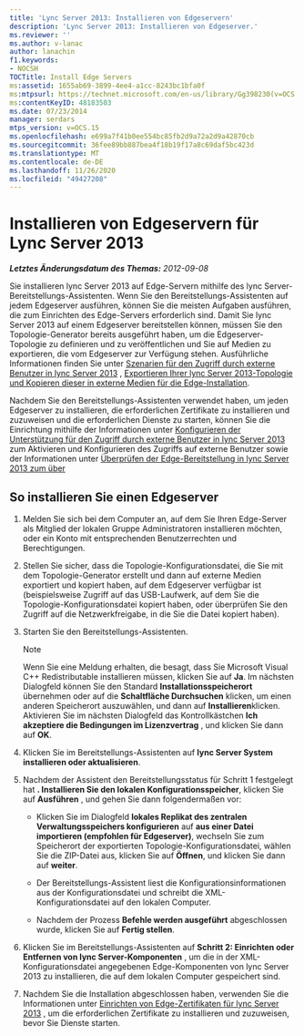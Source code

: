 ```yaml
---
title: 'Lync Server 2013: Installieren von Edgeservern'
description: 'Lync Server 2013: Installieren von Edgeserver.'
ms.reviewer: ''
ms.author: v-lanac
author: lanachin
f1.keywords:
- NOCSH
TOCTitle: Install Edge Servers
ms:assetid: 1655ab69-3899-4ee4-a1cc-8243bc1bfa0f
ms:mtpsurl: https://technet.microsoft.com/en-us/library/Gg398230(v=OCS.15)
ms:contentKeyID: 48183503
ms.date: 07/23/2014
manager: serdars
mtps_version: v=OCS.15
ms.openlocfilehash: e699a7f41b0ee554bc85fb2d9a72a2d9a42870cb
ms.sourcegitcommit: 36fee89bb887bea4f18b19f17a8c69daf5bc423d
ms.translationtype: MT
ms.contentlocale: de-DE
ms.lasthandoff: 11/26/2020
ms.locfileid: "49427208"
---
```

# <a name="install-edge-servers-for-lync-server-2013"></a>Installieren von Edgeservern für Lync Server 2013

<div data-xmlns="http://www.w3.org/1999/xhtml">

<div class="topic" data-xmlns="http://www.w3.org/1999/xhtml" data-msxsl="urn:schemas-microsoft-com:xslt" data-cs="https://msdn.microsoft.com/">

<div data-asp="https://msdn2.microsoft.com/asp">



</div>

<div id="mainSection">

<div id="mainBody">

<span> </span>

_**Letztes Änderungsdatum des Themas:** 2012-09-08_

Sie installieren lync Server 2013 auf Edge-Servern mithilfe des lync Server-Bereitstellungs-Assistenten. Wenn Sie den Bereitstellungs-Assistenten auf jedem Edgeserver ausführen, können Sie die meisten Aufgaben ausführen, die zum Einrichten des Edge-Servers erforderlich sind. Damit Sie lync Server 2013 auf einem Edgeserver bereitstellen können, müssen Sie den Topologie-Generator bereits ausgeführt haben, um die Edgeserver-Topologie zu definieren und zu veröffentlichen und Sie auf Medien zu exportieren, die vom Edgeserver zur Verfügung stehen. Ausführliche Informationen finden Sie unter [Szenarien für den Zugriff durch externe Benutzer in lync Server 2013](lync-server-2013-scenarios-for-external-user-access.md) , [Exportieren Ihrer lync Server 2013-Topologie und Kopieren dieser in externe Medien für die Edge-Installation](lync-server-2013-export-your-topology-and-copy-it-to-external-media-for-edge-installation.md).

Nachdem Sie den Bereitstellungs-Assistenten verwendet haben, um jeden Edgeserver zu installieren, die erforderlichen Zertifikate zu installieren und zuzuweisen und die erforderlichen Dienste zu starten, können Sie die Einrichtung mithilfe der Informationen unter [Konfigurieren der Unterstützung für den Zugriff durch externe Benutzer in lync Server 2013](lync-server-2013-configuring-support-for-external-user-access.md) zum Aktivieren und Konfigurieren des Zugriffs auf externe Benutzer sowie der Informationen unter [Überprüfen der Edge-Bereitstellung in lync Server 2013 zum über](lync-server-2013-verifying-your-edge-deployment.md)

<div>

## <a name="to-install-an-edge-server"></a>So installieren Sie einen Edgeserver

1.  Melden Sie sich bei dem Computer an, auf dem Sie Ihren Edge-Server als Mitglied der lokalen Gruppe Administratoren installieren möchten, oder ein Konto mit entsprechenden Benutzerrechten und Berechtigungen.

2.  Stellen Sie sicher, dass die Topologie-Konfigurationsdatei, die Sie mit dem Topologie-Generator erstellt und dann auf externe Medien exportiert und kopiert haben, auf dem Edgeserver verfügbar ist (beispielsweise Zugriff auf das USB-Laufwerk, auf dem Sie die Topologie-Konfigurationsdatei kopiert haben, oder überprüfen Sie den Zugriff auf die Netzwerkfreigabe, in die Sie die Datei kopiert haben).

3.  Starten Sie den Bereitstellungs-Assistenten.
    
    <div>
    

    > [!NOTE]  
    > Wenn Sie eine Meldung erhalten, die besagt, dass Sie Microsoft Visual C++ Redistributable installieren müssen, klicken Sie auf <STRONG>Ja</STRONG>. Im nächsten Dialogfeld können Sie den Standard <STRONG>Installationsspeicherort</STRONG> übernehmen oder auf die <STRONG>Schaltfläche Durchsuchen</STRONG> klicken, um einen anderen Speicherort auszuwählen, und dann auf <STRONG>Installieren</STRONG>klicken. Aktivieren Sie im nächsten Dialogfeld das Kontrollkästchen <STRONG>Ich akzeptiere die Bedingungen im Lizenzvertrag</STRONG> , und klicken Sie dann auf <STRONG>OK</STRONG>.

    
    </div>

4.  Klicken Sie im Bereitstellungs-Assistenten auf **lync Server System installieren oder aktualisieren**.

5.  Nachdem der Assistent den Bereitstellungsstatus für Schritt 1 festgelegt hat **. Installieren Sie den lokalen Konfigurationsspeicher**, klicken Sie auf **Ausführen** , und gehen Sie dann folgendermaßen vor:
    
      - Klicken Sie im Dialogfeld **lokales Replikat des zentralen Verwaltungsspeichers konfigurieren** auf **aus einer Datei importieren (empfohlen für Edgeserver)**, wechseln Sie zum Speicherort der exportierten Topologie-Konfigurationsdatei, wählen Sie die ZIP-Datei aus, klicken Sie auf **Öffnen**, und klicken Sie dann auf **weiter**.
    
      - Der Bereitstellungs-Assistent liest die Konfigurationsinformationen aus der Konfigurationsdatei und schreibt die XML-Konfigurationsdatei auf den lokalen Computer.
    
      - Nachdem der Prozess **Befehle werden ausgeführt** abgeschlossen wurde, klicken Sie auf **Fertig stellen**.

6.  Klicken Sie im Bereitstellungs-Assistenten auf **Schritt 2: Einrichten oder Entfernen von lync Server-Komponenten** , um die in der XML-Konfigurationsdatei angegebenen Edge-Komponenten von lync Server 2013 zu installieren, die auf dem lokalen Computer gespeichert sind.

7.  Nachdem Sie die Installation abgeschlossen haben, verwenden Sie die Informationen unter [Einrichten von Edge-Zertifikaten für lync Server 2013](lync-server-2013-set-up-edge-certificates.md) , um die erforderlichen Zertifikate zu installieren und zuzuweisen, bevor Sie Dienste starten.

</div>

</div>

<span> </span>

</div>

</div>

</div>


